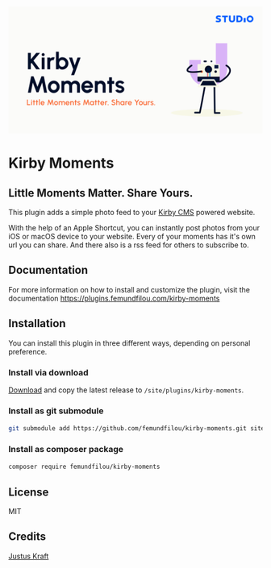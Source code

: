 ![Kirby Moments](kirby-moments.png)
# Kirby Moments
## Little Moments Matter. Share Yours.

This plugin adds a simple photo feed to your [Kirby CMS](https://getkirby.com) powered website. 

With the help of an Apple Shortcut, you can instantly post photos from your iOS or macOS device to your website. Every of your moments has it's own url you can share. And there also is a rss feed for others to subscribe to.

## Documentation

For more information on how to install and customize the plugin, visit the documentation <https://plugins.femundfilou.com/kirby-moments>

## Installation
You can install this plugin in three different ways, depending on personal preference.

### Install via download

[Download](https://github.com/femundfilou/kirby-moments/releases/latest) and copy the latest release to `/site/plugins/kirby-moments`.

### Install as git submodule

```sh
git submodule add https://github.com/femundfilou/kirby-moments.git site/plugins/kirby-moments
```

### Install as composer package

```sh
composer require femundfilou/kirby-moments
```

## License

MIT

## Credits

[Justus Kraft](https://github.com/jukra00)
